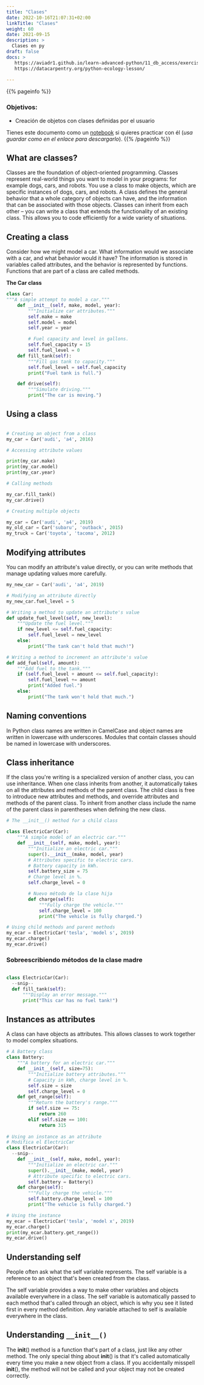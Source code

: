 ```yaml
---
title: "Clases"
date: 2022-10-16T21:07:31+02:00
linkTitle: "Clases"
weight: 60
date: 2021-09-15
description: >
  Clases en py
draft: false
docs: >
   https://aviadr1.github.io/learn-advanced-python/11_db_access/exercise/basic_db_access-solutions.html
   https://datacarpentry.org/python-ecology-lesson/
   
---
```


{{% pageinfo %}}
### Objetivos:
* Creación de objetos con clases definidas por el usuario
  
Tienes este documento como un [notebook](Introducción_a_las_clases.ipynb) si quieres practicar con él (*usa guardar como en el enlace para descargarlo*).
{{% /pageinfo %}}




## What are classes?
Classes are the foundation of object-oriented
programming. Classes represent real-world things
you want to model in your programs: for example
dogs, cars, and robots. You use a class to make
objects, which are specific instances of dogs, cars,
and robots. A class defines the general behavior that
a whole category of objects can have, and the
information that can be associated with those objects.
Classes can inherit from each other – you can
write a class that extends the functionality of an
existing class. This allows you to code efficiently for a
wide variety of situations.

## Creating a class
Consider how we might model a car. What information
would we associate with a car, and what behavior would it
have? The information is stored in variables called
attributes, and the behavior is represented by functions.
Functions that are part of a class are called methods.

**The Car class**
```python
class Car:
"""A simple attempt to model a car."""
    def __init__(self, make, model, year):
        """Initialize car attributes."""
        self.make = make
        self.model = model
        self.year = year

        # Fuel capacity and level in gallons.
        self.fuel_capacity = 15
        self.fuel_level = 0
    def fill_tank(self):
        """Fill gas tank to capacity."""
        self.fuel_level = self.fuel_capacity
        print("Fuel tank is full.")

    def drive(self):
        """Simulate driving."""
        print("The car is moving.")
```    

## Using a class

```python

# Creating an object from a class
my_car = Car('audi', 'a4', 2016)

# Accessing attribute values

print(my_car.make)
print(my_car.model)
print(my_car.year)

# Calling methods

my_car.fill_tank()
my_car.drive()

# Creating multiple objects

my_car = Car('audi', 'a4', 2019)
my_old_car = Car('subaru', 'outback', 2015)
my_truck = Car('toyota', 'tacoma', 2012)
```

## Modifying attributes

You can modify an attribute's value directly, or you can
write methods that manage updating values more carefully.
 
```python
my_new_car = Car('audi', 'a4', 2019)

# Modifying an attribute directly
my_new_car.fuel_level = 5

# Writing a method to update an attribute's value
def update_fuel_level(self, new_level):
    """Update the fuel level."""
    if new_level <= self.fuel_capacity:
        self.fuel_level = new_level
    else:
        print("The tank can't hold that much!")

# Writing a method to increment an attribute's value
def add_fuel(self, amount):
    """Add fuel to the tank."""
    if (self.fuel_level + amount <= self.fuel_capacity):
        self.fuel_level += amount
        print("Added fuel.")
    else:
        print("The tank won't hold that much.")
```

## Naming conventions

In Python class names are written in CamelCase and object
names are written in lowercase with underscores. Modules
that contain classes should be named in lowercase with
underscores.

## Class inheritance

If the class you're writing is a specialized version of another
class, you can use inheritance. When one class inherits
from another, it automatically takes on all the attributes and
methods of the parent class. The child class is free to
introduce new attributes and methods, and override
attributes and methods of the parent class.
To inherit from another class include the name of the
parent class in parentheses when defining the new class.

```python
# The __init__() method for a child class

class ElectricCar(Car):
    """A simple model of an electric car."""
    def __init__(self, make, model, year):
        """Initialize an electric car."""
        super().__init__(make, model, year)
        # Attributes specific to electric cars.
        # Battery capacity in kWh.
        self.battery_size = 75
        # Charge level in %.
        self.charge_level = 0

        # Nuevo método de la clase hija
        def charge(self):
            """Fully charge the vehicle."""
            self.charge_level = 100
            print("The vehicle is fully charged.")

# Using child methods and parent methods
my_ecar = ElectricCar('tesla', 'model s', 2019)
my_ecar.charge()
my_ecar.drive()

```

### Sobreescribiendo métodos de la clase madre
  
```python

class ElectricCar(Car):
  --snip--
  def fill_tank(self):
      """Display an error message."""
      print("This car has no fuel tank!")
```


## Instances as attributes

A class can have objects as attributes. This allows classes
to work together to model complex situations.

```python
# A Battery class
class Battery:
    """A battery for an electric car."""
    def __init__(self, size=75):
        """Initialize battery attributes."""
        # Capacity in kWh, charge level in %.
        self.size = size
        self.charge_level = 0
    def get_range(self):
        """Return the battery's range."""
        if self.size == 75:
            return 260
        elif self.size == 100:
            return 315
  
# Using an instance as an attribute
# Modifica el ElectricCar
class ElectricCar(Car):
  --snip--
    def __init__(self, make, model, year):
        """Initialize an electric car."""
        super().__init__(make, model, year)
        # Attribute specific to electric cars.
        self.battery = Battery()
    def charge(self):
        """Fully charge the vehicle."""
        self.battery.charge_level = 100
        print("The vehicle is fully charged.")

# Using the instance
my_ecar = ElectricCar('tesla', 'model x', 2019)
my_ecar.charge()
print(my_ecar.battery.get_range())
my_ecar.drive()
```

## Understanding self
People often ask what the self variable represents. The
self variable is a reference to an object that's been
created from the class.

The self variable provides a way to make other variables
and objects available everywhere in a class. The self
variable is automatically passed to each method that's
called through an object, which is why you see it listed first
in every method definition. Any variable attached to self is
available everywhere in the class.

## Understanding `__init__()`
The __init__() method is a function that's part of a class,
just like any other method. The only special thing about
__init__() is that it's called automatically every time you
make a new object from a class. If you accidentally misspell
__init__(), the method will not be called and your object
may not be created correctly.